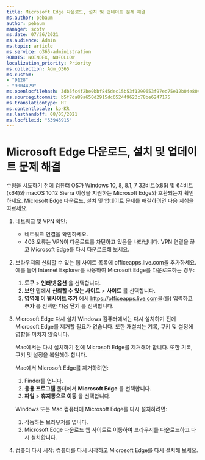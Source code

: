 ```yaml
---
title: Microsoft Edge 다운로드, 설치 및 업데이트 문제 해결
ms.author: pebaum
author: pebaum
manager: scotv
ms.date: 07/26/2021
ms.audience: Admin
ms.topic: article
ms.service: o365-administration
ROBOTS: NOINDEX, NOFOLLOW
localization_priority: Priority
ms.collection: Adm_O365
ms.custom:
- "9128"
- "9004429"
ms.openlocfilehash: 3db5fc4f2be0bbf845dec15b53f1299653f97ed75e12b04e8041de5982f5a74a
ms.sourcegitcommit: b5f7da89a650d2915dc652449623c78be6247175
ms.translationtype: HT
ms.contentlocale: ko-KR
ms.lasthandoff: 08/05/2021
ms.locfileid: "53945915"
---
```

# <a name="fix-problems-with-the-download-installation-and-update-of-microsoft-edge"></a>Microsoft Edge 다운로드, 설치 및 업데이트 문제 해결

수정을 시도하기 전에 컴퓨터 OS가 Windows 10, 8, 8.1, 7 32비트(x86) 및 64비트(x64)와 macOS 10.12 Sierra 이상을 지원하는 Microsoft Edge와 호환되는지 확인하세요. Microsoft Edge 다운로드, 설치 및 업데이트 문제를 해결하려면 다음 지침을 따르세요.

1. 네트워크 및 VPN 확인:
    - 네트워크 연결을 확인하세요.
    - 403 오류는 VPN이 다운로드를 차단하고 있음을 나타냅니다. VPN 연결을 끊고 Microsoft Edge를 다시 다운로드해 보세요.
1. 브라우저의 신뢰할 수 있는 웹 사이트 목록에 officeapps.live.com을 추가하세요.
    예를 들어 Internet Explorer를 사용하여 Microsoft Edge를 다운로드하는 경우:
    1. **도구** > **인터넷 옵션** 을 선택합니다.
    2. **보안** 탭에서 **신뢰할 수 있는 사이트** > **사이트** 를 선택합니다.
    3. **영역에 이 웹사이트 추가** 에서 <https://officeapps.live.com>을(를) 입력하고 **추가** 를 선택한 다음 **닫기** 를 선택합니다.
1. Microsoft Edge 다시 설치 Windows 컴퓨터에서는 다시 설치하기 전에 Microsoft Edge를 제거할 필요가 없습니다. 또한 재설치는 기록, 쿠키 및 설정에 영향을 미치지 않습니다.

    Mac에서는 다시 설치하기 전에 Microsoft Edge를 제거해야 합니다. 또한 기록, 쿠키 및 설정을 복원해야 합니다.

    Mac에서 Microsoft Edge를 제거하려면:
    1. Finder를 엽니다.
    2. **응용 프로그램** 폴더에서 **Microsoft Edge** 를 선택합니다.
    3. **파일** > **휴지통으로 이동** 을 선택합니다.

    Windows 또는 Mac 컴퓨터에 Microsoft Edge를 다시 설치하려면:
    1. 작동하는 브라우저를 엽니다.
    2. Microsoft Edge 다운로드 웹 사이트로 이동하여 브라우저를 다운로드하고 다시 설치합니다.
1. 컴퓨터 다시 시작: 컴퓨터를 다시 시작하고 Microsoft Edge를 다시 설치해 보세요.

